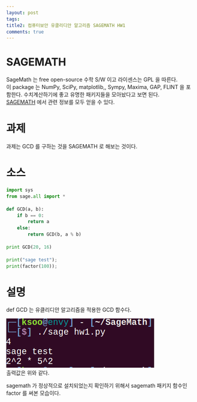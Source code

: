 ```yaml
---
layout: post
tags: 
title2: 컴퓨터보안 유클리디안 알고리즘 SAGEMATH HW1
comments: true
---
```



# SAGEMATH
SageMath 는 free open-source 수학 S/W 이고 라이센스는 GPL 을 따른다.  
이 package 는 NumPy, SciPy, matplotlib,, Sympy, Maxima, GAP, FLINT 을 포함한다. 수치계산하기에 좋고 유명한 패키지들을 모아놨다고 보면 된다.  
[SAGEMATH](http://www.sagemath.org) 에서 관련 정보를 모두 얻을 수 있다.  


# 과제
과제는 GCD 를 구하는 것을 SAGEMATH 로 해보는 것이다.  

# 소스

``` python
import sys
from sage.all import *

def GCD(a, b):
    if b == 0:
        return a
    else:
        return GCD(b, a % b)

print GCD(20, 16) 

print("sage test");
print(factor(100));
```

# 설명

def GCD 는 유클리디안 알고리즘을 적용한 GCD 함수다.

![](../images/comsecure/hw1.png)  
출력값은 위와 같다.

sagemath 가 정상적으로 설치되었는지 확인하기 위해서 sagemath 패키지 함수인 factor 를 써본 모습이다.


